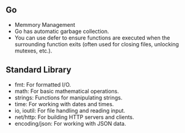 ## Go

 - Memmory Management
  - Go has automatic garbage collection.
  - You can use defer to ensure functions are executed when the surrounding function exits (often used for closing files, unlocking mutexes, etc.).

## Standard Library
 - fmt: For formatted I/O.
 - math: For basic mathematical operations.
 - strings: Functions for manipulating strings.
 - time: For working with dates and times.
 - io, ioutil: For file handling and reading input. 
 - net/http: For building HTTP servers and clients.
 - encoding/json: For working with JSON data.
